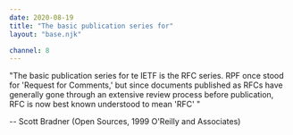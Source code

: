 ```yaml
---
date: 2020-08-19
title: "The basic publication series for"
layout: "base.njk"

channel: 8
---
```


"The basic publication series for te IETF is the RFC series. RPF once stood for 'Request for Comments,' but since documents published as RFCs have generally gone through an extensive review process before publication, RFC is now best known understood to mean 'RFC' "
 
  -- Scott Bradner (Open Sources, 1999 O'Reilly and Associates)


